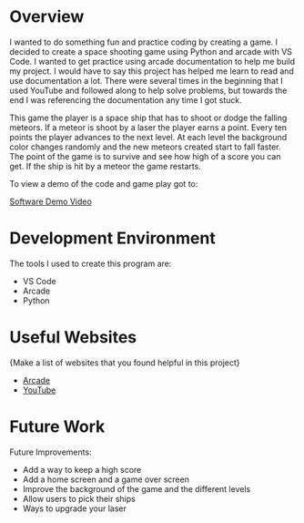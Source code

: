 # Overview

I wanted to do something fun and practice coding by creating a game. I decided to create a space shooting game using Python and arcade with VS Code. I wanted to get practice using arcade documentation to help me build my project. I would have to say this project has helped me learn to read and use documentation a lot. There were several times in the beginning that I used YouTube and followed along to help solve problems, but towards the end I was referencing the documentation any time I got stuck. 

This game the player is a space ship that has to shoot or dodge the falling meteors. If a meteor is shoot by a laser the player earns a point. Every ten points the player advances to the next level. At each level the background color changes randomly and the new meteors created start to fall faster. The point of the game is to survive and see how high of a score you can get. If the ship is hit by a meteor the game restarts. 

To view a demo of the code and game play got to:

[Software Demo Video](https://youtu.be/KURYg6FVJKs)

# Development Environment

The tools I used to create this program are:

* VS Code
* Arcade
* Python

# Useful Websites

{Make a list of websites that you found helpful in this project}
* [Arcade](https://api.arcade.academy/en/latest/index.html)
* [YouTube](https://www.youtube.com/playlist?list=PL1P11yPQAo7pPlDlFEaL3IUbcWnnPcALI)

# Future Work

Future Improvements:
* Add a way to keep a high score
* Add a home screen and a game over screen
* Improve the background of the game and the different levels
* Allow users to pick their ships
* Ways to upgrade your laser